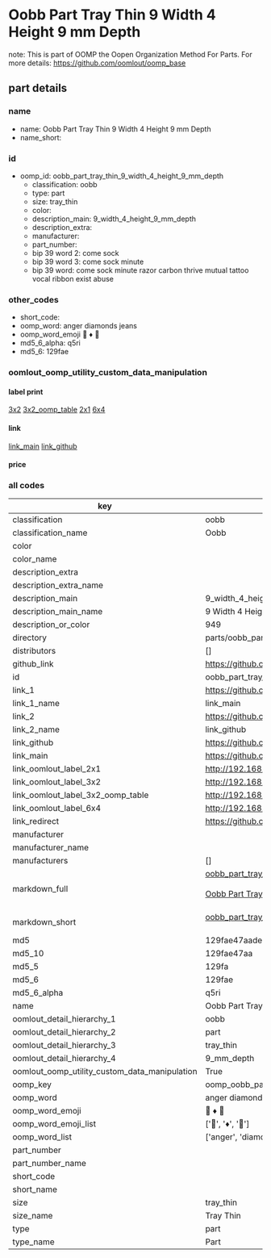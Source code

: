 # Oobb Part Tray Thin 9 Width 4 Height 9 mm Depth  

note: This is part of OOMP the Oopen Organization Method For Parts. For more details: https://github.com/oomlout/oomp_base

##  part details
  







### name
* name: Oobb Part Tray Thin 9 Width 4 Height 9 mm Depth
* name_short: 
### id
* oomp_id: oobb_part_tray_thin_9_width_4_height_9_mm_depth
  * classification: oobb
  * type: part
  * size: tray_thin
  * color: 
  * description_main: 9_width_4_height_9_mm_depth
  * description_extra: 
  * manufacturer: 
  * part_number: 
  * bip 39 word 2: come sock
  * bip 39 word 3: come sock minute
  * bip 39 word: come sock minute razor carbon thrive mutual tattoo vocal ribbon exist abuse

### other_codes
* short_code: 
* oomp_word: anger diamonds jeans
* oomp_word_emoji :anger: :diamonds: :jeans:
* md5_6_alpha: q5ri
* md5_6: 129fae






### oomlout_oomp_utility_custom_data_manipulation
#### label print
[3x2](http://192.168.1.245:1112/?label=oomp%20q5ri)
[3x2_oomp_table](http://192.168.1.108:1112/?label=oomp%20q5ri)
[2x1](http://192.168.1.242:1112/?label=oomp%20q5ri)
[6x4](http://192.168.1.55:1112/?label=oomp%20q5ri)    

#### link

[link_main](https://github.com/oomlout/oomlout_oomp_version_1_messy/tree/main/parts/oobb_part_tray_thin_9_width_4_height_9_mm_depth) [link_github](https://github.com/oomlout/oomlout_oomp_version_1_messy/tree/main/parts/oobb_part_tray_thin_9_width_4_height_9_mm_depth)                             

#### price







### all codes 
| key | value |  
| --- | --- |  
| classification | oobb |  
| classification_name | Oobb |  
| color |  |  
| color_name |  |  
| description_extra |  |  
| description_extra_name |  |  
| description_main | 9_width_4_height_9_mm_depth |  
| description_main_name | 9 Width 4 Height 9 mm Depth |  
| description_or_color | 949 |  
| directory | parts/oobb_part_tray_thin_9_width_4_height_9_mm_depth |  
| distributors | [] |  
| github_link | https://github.com/oomlout/oomlout_oomp_part_src/tree/main/parts/oobb_part_tray_thin_9_width_4_height_9_mm_depth |  
| id | oobb_part_tray_thin_9_width_4_height_9_mm_depth |  
| link_1 | https://github.com/oomlout/oomlout_oomp_version_1_messy/tree/main/parts/oobb_part_tray_thin_9_width_4_height_9_mm_depth |  
| link_1_name | link_main |  
| link_2 | https://github.com/oomlout/oomlout_oomp_version_1_messy/tree/main/parts/oobb_part_tray_thin_9_width_4_height_9_mm_depth |  
| link_2_name | link_github |  
| link_github | https://github.com/oomlout/oomlout_oomp_version_1_messy/tree/main/parts/oobb_part_tray_thin_9_width_4_height_9_mm_depth |  
| link_main | https://github.com/oomlout/oomlout_oomp_version_1_messy/tree/main/parts/oobb_part_tray_thin_9_width_4_height_9_mm_depth |  
| link_oomlout_label_2x1 | http://192.168.1.242:1112/?label=oomp%20q5ri |  
| link_oomlout_label_3x2 | http://192.168.1.245:1112/?label=oomp%20q5ri |  
| link_oomlout_label_3x2_oomp_table | http://192.168.1.108:1112/?label=oomp%20q5ri |  
| link_oomlout_label_6x4 | http://192.168.1.55:1112/?label=oomp%20q5ri |  
| link_redirect | https://github.com/oomlout/oomlout_oomp_version_1_messy/tree/main/parts/oobb_part_tray_thin_9_width_4_height_9_mm_depth |  
| manufacturer |  |  
| manufacturer_name |  |  
| manufacturers | [] |  
| markdown_full | [oobb_part_tray_thin_9_width_4_height_9_mm_depth](none)<br>[](none)<br>[Oobb Part Tray Thin 9 Width 4 Height 9 Mm Depth](none)<br><br> |  
| markdown_short | [oobb_part_tray_thin_9_width_4_height_9_mm_depth](none)<br><br> |  
| md5 | 129fae47aade524784913b2b1ab38170 |  
| md5_10 | 129fae47aa |  
| md5_5 | 129fa |  
| md5_6 | 129fae |  
| md5_6_alpha | q5ri |  
| name | Oobb Part Tray Thin 9 Width 4 Height 9 mm Depth |  
| oomlout_detail_hierarchy_1 | oobb |  
| oomlout_detail_hierarchy_2 | part |  
| oomlout_detail_hierarchy_3 | tray_thin |  
| oomlout_detail_hierarchy_4 | 9_mm_depth |  
| oomlout_oomp_utility_custom_data_manipulation | True |  
| oomp_key | oomp_oobb_part_tray_thin_9_width_4_height_9_mm_depth |  
| oomp_word | anger diamonds jeans |  
| oomp_word_emoji | :anger: :diamonds: :jeans: |  
| oomp_word_emoji_list | [':anger:', ':diamonds:', ':jeans:'] |  
| oomp_word_list | ['anger', 'diamonds', 'jeans'] |  
| part_number |  |  
| part_number_name |  |  
| short_code |  |  
| short_name |  |  
| size | tray_thin |  
| size_name | Tray Thin |  
| type | part |  
| type_name | Part |  
